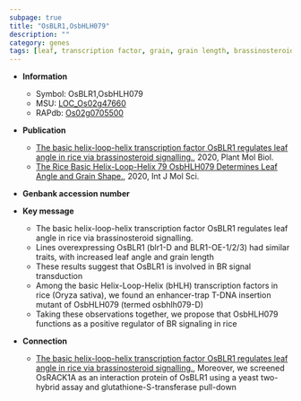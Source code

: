 ```yaml
---
subpage: true
title: "OsBLR1,OsbHLH079"
description: ""
category: genes
tags: [leaf, transcription factor, grain, grain length, brassinosteroid,  BR , Brassinosteroid, signal transduction, BR signaling]
---
```


* **Information**  
    + Symbol: OsBLR1,OsbHLH079  
    + MSU: [LOC_Os02g47660](http://rice.plantbiology.msu.edu/cgi-bin/ORF_infopage.cgi?orf=LOC_Os02g47660)  
    + RAPdb: [Os02g0705500](http://rapdb.dna.affrc.go.jp/viewer/gbrowse_details/irgsp1?name=Os02g0705500)  

* **Publication**  
    + [The basic helix-loop-helix transcription factor OsBLR1 regulates leaf angle in rice via brassinosteroid signalling.](http://www.ncbi.nlm.nih.gov/pubmed?term=The+basic+helix-loop-helix+transcription+factor+OsBLR1+regulates+leaf+angle+in+rice+via+brassinosteroid+signalling.%5BTitle%5D), 2020, Plant Mol Biol.
    + [The Rice Basic Helix-Loop-Helix 79 OsbHLH079 Determines Leaf Angle and Grain Shape.](http://www.ncbi.nlm.nih.gov/pubmed?term=The+Rice+Basic+Helix-Loop-Helix+79+OsbHLH079+Determines+Leaf+Angle+and+Grain+Shape.%5BTitle%5D), 2020, Int J Mol Sci.

* **Genbank accession number**  

* **Key message**  
    + The basic helix-loop-helix transcription factor OsBLR1 regulates leaf angle in rice via brassinosteroid signalling.
    + Lines overexpressing OsBLR1 (blr1-D and BLR1-OE-1/2/3) had similar traits, with increased leaf angle and grain length
    + These results suggest that OsBLR1 is involved in BR signal transduction
    + Among the basic Helix-Loop-Helix (bHLH) transcription factors in rice (Oryza sativa), we found an enhancer-trap T-DNA insertion mutant of OsbHLH079 (termed osbhlh079-D)
    + Taking these observations together, we propose that OsbHLH079 functions as a positive regulator of BR signaling in rice

* **Connection**  
    + [The basic helix-loop-helix transcription factor OsBLR1 regulates leaf angle in rice via brassinosteroid signalling.](http://www.ncbi.nlm.nih.gov/pubmed?term=The+basic+helix-loop-helix+transcription+factor+OsBLR1+regulates+leaf+angle+in+rice+via+brassinosteroid+signalling.%5BTitle%5D),  Moreover, we screened OsRACK1A as an interaction protein of OsBLR1 using a yeast two-hybrid assay and glutathione-S-transferase pull-down



